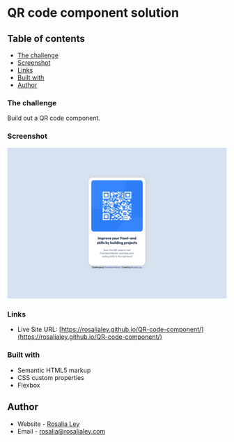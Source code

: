 # QR code component solution


## Table of contents

  - [The challenge](#the-challenge)
  - [Screenshot](#screenshot)
  - [Links](#links)
  - [Built with](#built-with)
  - [Author](#author)


### The challenge

Build out a QR code component.

### Screenshot

![](images/Screenshot%20Rosalia%20Ley%20QR%20code%20component.png)

### Links

- Live Site URL: [https://rosalialey.github.io/QR-code-component/](https://rosalialey.github.io/QR-code-component/)

### Built with

- Semantic HTML5 markup
- CSS custom properties
- Flexbox

## Author

- Website - [Rosalia Ley](https://github.com/RosaliaLey)
- Email - [rosalia@rosalialey.com](rosalia@rosalialey.com)


